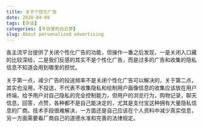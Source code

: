 ```yaml
---
title: 关于个性化广告
date: 2020-04-09
tags: [杂谈]
categories: [平日里的白日梦]
slug: About personalized advertising
---
```


各主流平台提供了关闭个性化广告的功能，但操作一番之后发现，一是关闭入口藏的比较深给，二是我们反感的其实不是个性化广告，而是过多的广告和收集的隐私信息不知道会用到哪里的担忧。

关于第一点，减少广告的投送频率不是关闭个性化广告可以解决的，关于第二点，其实也没用，不投送，不代表不收集隐私和绘制用户画像信息的收集应该放在用户终端，给予用户对自己隐私的完全控制能力，但用户的浏览行为，购物记录，聊天信息，回答，点赞，各种都不是自己能决定的，尤其是支付宝这种拥有大量隐私信息的厂商。技术手段很难解决，一方面还是自己应该在个人资料中减少真实信息，另一方面需要看厂商自己的道德水准和完善的法律规定。